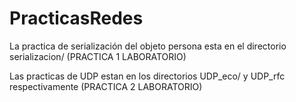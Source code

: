 # PracticasRedes

La practica de serialización del objeto persona esta en el directorio serializacion/  (PRACTICA 1 LABORATORIO)

Las practicas de UDP estan en los directorios UDP_eco/ y UDP_rfc respectivamente (PRACTICA 2 LABORATORIO)
